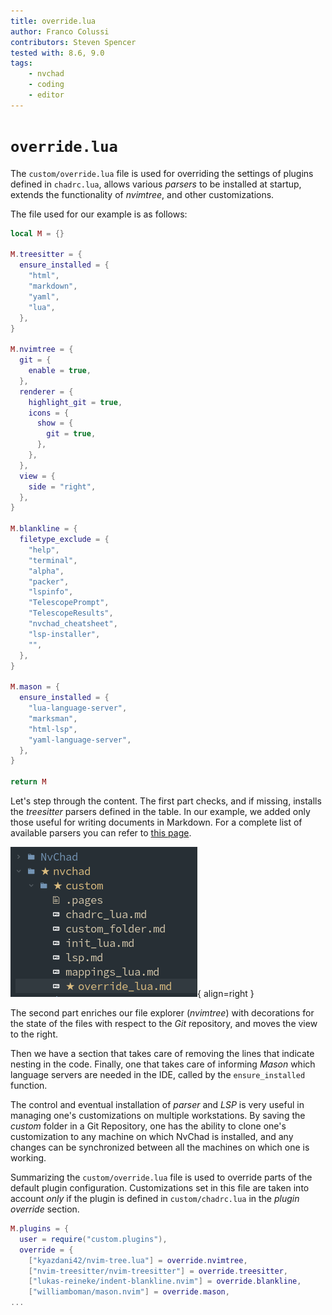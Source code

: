 ```yaml
---
title: override.lua
author: Franco Colussi
contributors: Steven Spencer
tested with: 8.6, 9.0
tags:
    - nvchad
    - coding
    - editor
---
```


# `override.lua`

The `custom/override.lua` file is used for overriding the settings of plugins defined in `chadrc.lua`, allows various *parsers* to be installed at startup, extends the functionality of *nvimtree*, and other customizations.

The file used for our example is as follows:

```lua
local M = {}

M.treesitter = {
  ensure_installed = {
    "html",
    "markdown",
    "yaml",
    "lua",
  },
}

M.nvimtree = {
  git = {
    enable = true,
  },
  renderer = {
    highlight_git = true,
    icons = {
      show = {
        git = true,
      },
    },
  },
  view = {
    side = "right",
  },
}

M.blankline = {
  filetype_exclude = {
    "help",
    "terminal",
    "alpha",
    "packer",
    "lspinfo",
    "TelescopePrompt",
    "TelescopeResults",
    "nvchad_cheatsheet",
    "lsp-installer",
    "",
  },
}

M.mason = {
  ensure_installed = {
    "lua-language-server",
    "marksman",
    "html-lsp",
    "yaml-language-server",
  },
}

return M
```

Let's step through the content. The first part checks, and if missing, installs the *treesitter* parsers defined in the table. In our example, we added only those useful for writing documents in Markdown. For a complete list of available parsers you can refer to [this page](https://github.com/nvim-treesitter/nvim-treesitter#supported-languages).

![NvimTree Git](../images/nvimtree_git.png){ align=right }

The second part enriches our file explorer (*nvimtree*) with decorations for the state of the files with respect to the *Git* repository, and moves the view to the right.

Then we have a section that takes care of removing the lines that indicate nesting in the code. Finally, one that takes care of informing *Mason* which language servers are needed in the IDE, called by the `ensure_installed` function.

The control and eventual installation of *parser* and *LSP* is very useful in managing one's customizations on multiple workstations. By saving the *custom* folder in a Git Repository, one has the ability to clone one's customization to any machine on which NvChad is installed, and any changes can be synchronized between all the machines on which one is working.

Summarizing the `custom/override.lua` file is used to override parts of the default plugin configuration. Customizations set in this file are taken into account *only* if the plugin is defined in `custom/chadrc.lua` in the *plugin override* section.

```lua
M.plugins = {
  user = require("custom.plugins"),
  override = {
    ["kyazdani42/nvim-tree.lua"] = override.nvimtree,
    ["nvim-treesitter/nvim-treesitter"] = override.treesitter,
    ["lukas-reineke/indent-blankline.nvim"] = override.blankline,
    ["williamboman/mason.nvim"] = override.mason,
...
```
